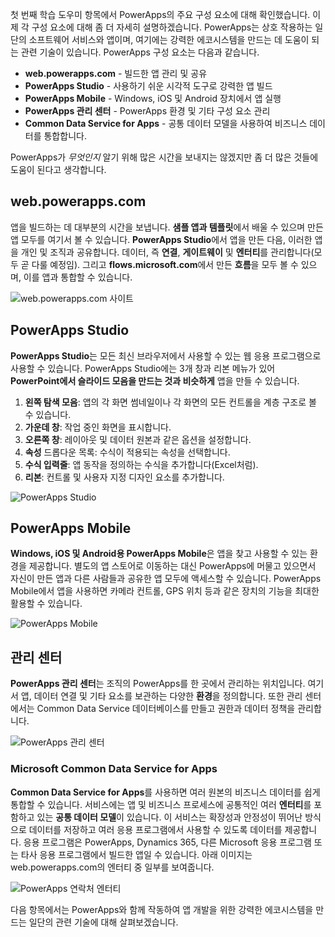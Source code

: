 첫 번째 학습 도우미 항목에서 PowerApps의 주요 구성 요소에 대해 확인했습니다. 이제 각 구성 요소에 대해 좀 더 자세히 설명하겠습니다. PowerApps는 상호 작용하는 일단의 소프트웨어 서비스와 앱이며, 여기에는 강력한 에코시스템을 만드는 데 도움이 되는 관련 기술이 있습니다. PowerApps 구성 요소는 다음과 같습니다.

* **web.powerapps.com** - 빌드한 앱 관리 및 공유
* **PowerApps Studio** - 사용하기 쉬운 시각적 도구로 강력한 앱 빌드
* **PowerApps Mobile** - Windows, iOS 및 Android 장치에서 앱 실행
* **PowerApps 관리 센터** - PowerApps 환경 및 기타 구성 요소 관리
* **Common Data Service for Apps** - 공통 데이터 모델을 사용하여 비즈니스 데이터를 통합합니다.

PowerApps가 *무엇인지* 알기 위해 많은 시간을 보내지는 않겠지만 좀 더 많은 것들에 도움이 된다고 생각합니다.

## <a name="webpowerappscom"></a>web.powerapps.com
앱을 빌드하는 데 대부분의 시간을 보냅니다. **샘플 앱과 템플릿**에서 배울 수 있으며 만든 앱 모두를 여기서 볼 수 있습니다. **PowerApps Studio**에서 앱을 만든 다음, 이러한 앱을 개인 및 조직과 공유합니다. 데이터, 즉 **연결**, **게이트웨이** 및 **엔터티**를 관리합니다(모두 곧 다룰 예정임). 그리고 **flows.microsoft.com**에서 만든 **흐름**을 모두 볼 수 있으며, 이를 앱과 통합할 수 있습니다.

![web.powerapps.com 사이트](./media/learning-powerapps-parts/powerapps-web-site.png)

## <a name="powerapps-studio"></a>PowerApps Studio
**PowerApps Studio**는 모든 최신 브라우저에서 사용할 수 있는 웹 응용 프로그램으로 사용할 수 있습니다. PowerApps Studio에는 3개 창과 리본 메뉴가 있어 **PowerPoint에서 슬라이드 모음을 만드는 것과 비슷하게** 앱을 만들 수 있습니다.

1. **왼쪽 탐색 모음**: 앱의 각 화면 썸네일이나 각 화면의 모든 컨트롤을 계층 구조로 볼 수 있습니다.
2. **가운데 창**: 작업 중인 화면을 표시합니다.
3. **오른쪽 창**: 레이아웃 및 데이터 원본과 같은 옵션을 설정합니다.
4. **속성** 드롭다운 목록: 수식이 적용되는 속성을 선택합니다.
5. **수식 입력줄**: 앱 동작을 정의하는 수식을 추가합니다(Excel처럼).
6. **리본**: 컨트롤 및 사용자 지정 디자인 요소를 추가합니다.

![PowerApps Studio](./media/learning-powerapps-parts/powerapps-studio.png)

## <a name="powerapps-mobile"></a>PowerApps Mobile
**Windows, iOS 및 Android용 PowerApps Mobile**은 앱을 찾고 사용할 수 있는 환경을 제공합니다. 별도의 앱 스토어로 이동하는 대신 PowerApps에 머물고 있으면서 자신이 만든 앱과 다른 사람들과 공유한 앱 모두에 액세스할 수 있습니다. PowerApps Mobile에서 앱을 사용하면 카메라 컨트롤, GPS 위치 등과 같은 장치의 기능을 최대한 활용할 수 있습니다.

![PowerApps Mobile](./media/learning-powerapps-parts/powerapps-mobile.png)

## <a name="admin-center"></a>관리 센터
**PowerApps 관리 센터**는 조직의 PowerApps를 한 곳에서 관리하는 위치입니다. 여기서 앱, 데이터 연결 및 기타 요소를 보관하는 다양한 **환경**을 정의합니다. 또한 관리 센터에서는 Common Data Service 데이터베이스를 만들고 권한과 데이터 정책을 관리합니다.

![PowerApps 관리 센터](./media/learning-powerapps-parts/powerapps-admin-center.png)

### <a name="microsoft-common-data-service-for-apps"></a>Microsoft Common Data Service for Apps
**Common Data Service for Apps**를 사용하면 여러 원본의 비즈니스 데이터를 쉽게 통합할 수 있습니다. 서비스에는 앱 및 비즈니스 프로세스에 공통적인 여러 **엔터티**를 포함하고 있는 **공통 데이터 모델**이 있습니다. 이 서비스는 확장성과 안정성이 뛰어난 방식으로 데이터를 저장하고 여러 응용 프로그램에서 사용할 수 있도록 데이터를 제공합니다. 응용 프로그램은 PowerApps, Dynamics 365, 다른 Microsoft 응용 프로그램 또는 타사 응용 프로그램에서 빌드한 앱일 수 있습니다. 아래 이미지는 web.powerapps.com의 엔터티 중 일부를 보여줍니다.

![PowerApps 연락처 엔터티](./media/learning-powerapps-parts/powerapps-contact.png)

다음 항목에서는 PowerApps와 함께 작동하여 앱 개발을 위한 강력한 에코시스템을 만드는 일단의 관련 기술에 대해 살펴보겠습니다.


